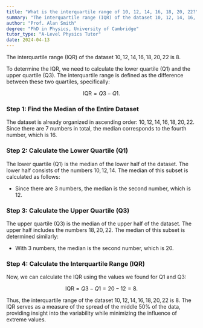 ```yaml
---
title: "What is the interquartile range of 10, 12, 14, 16, 18, 20, 22?"
summary: "The interquartile range (IQR) of the dataset 10, 12, 14, 16, 18, 20, 22 is calculated to be 8, representing the spread of the middle 50% of values."
author: "Prof. Alan Smith"
degree: "PhD in Physics, University of Cambridge"
tutor_type: "A-Level Physics Tutor"
date: 2024-04-13
---
```


The interquartile range (IQR) of the dataset $10, 12, 14, 16, 18, 20, 22$ is $8$.

To determine the IQR, we need to calculate the lower quartile (Q1) and the upper quartile (Q3). The interquartile range is defined as the difference between these two quartiles, specifically:

$$
\text{IQR} = Q3 - Q1.
$$

### Step 1: Find the Median of the Entire Dataset

The dataset is already organized in ascending order: $10, 12, 14, 16, 18, 20, 22$. Since there are $7$ numbers in total, the median corresponds to the fourth number, which is $16$.

### Step 2: Calculate the Lower Quartile (Q1)

The lower quartile (Q1) is the median of the lower half of the dataset. The lower half consists of the numbers $10, 12, 14$. The median of this subset is calculated as follows:

- Since there are $3$ numbers, the median is the second number, which is $12$.

### Step 3: Calculate the Upper Quartile (Q3)

The upper quartile (Q3) is the median of the upper half of the dataset. The upper half includes the numbers $18, 20, 22$. The median of this subset is determined similarly:

- With $3$ numbers, the median is the second number, which is $20$.

### Step 4: Calculate the Interquartile Range (IQR)

Now, we can calculate the IQR using the values we found for Q1 and Q3:

$$
\text{IQR} = Q3 - Q1 = 20 - 12 = 8.
$$

Thus, the interquartile range of the dataset $10, 12, 14, 16, 18, 20, 22$ is $8$. The IQR serves as a measure of the spread of the middle $50\%$ of the data, providing insight into the variability while minimizing the influence of extreme values.
    